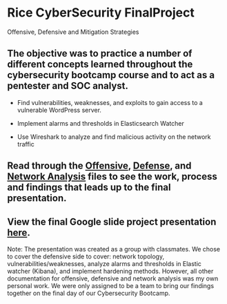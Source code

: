 # Rice CyberSecurity FinalProject
Offensive, Defensive and Mitigation Strategies

## The objective was to practice a number of different concepts learned throughout the cybersecurity bootcamp course and to act as a pentester and SOC analyst. 

- Find vulnerabilities, weaknesses, and exploits to gain access to a vulnerable WordPress server.

- Implement alarms and thresholds in Elasticsearch Watcher

- Use Wireshark to analyze and find malicious activity on the network traffic

## Read through the [Offensive](https://github.com/Juan-byte-megabyte/Rice-CyberSecurity-FinalProject/blob/21752aa38b96050bb0d921fddeb69eba76436973/Offensive.md), [Defense](https://github.com/Juan-byte-megabyte/Rice-CyberSecurity-FinalProject/blob/21752aa38b96050bb0d921fddeb69eba76436973/Defensive.md), and [Network Analysis](https://github.com/Juan-byte-megabyte/Rice-CyberSecurity-FinalProject/blob/21752aa38b96050bb0d921fddeb69eba76436973/Network%20Analysis.md)  files to see the work, process and findings that leads up to the final presentation.

## View the final Google slide project presentation [here](https://docs.google.com/presentation/d/1AIQkgs8JS7T9u3lxf8CfSoZSuVxXM0iFDlav2uM1AVg/edit?usp=sharing).

Note: The presentation was created as a group with classmates. We chose to cover the defensive side to cover: network topology, vulnerabilities/weaknesses, analyze alarms and thresholds in Elastic watcher (Kibana), and implement hardening methods. However, all other documentation for offensive, defensive and network analysis was my own personal work. We were only assigned to be a team to bring our findings together on the final day of our Cybersecurity Bootcamp.
